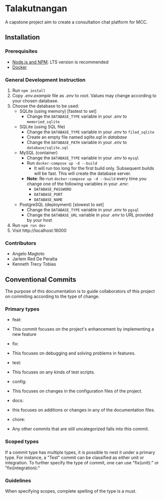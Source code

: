# Talakutnangan
A capstone project aim to create a consultation chat platform for MCC.

## Installation

### Prerequisites
- [Node.js and NPM]. LTS version is recommended
- [Docker]

### General Development Instruction
1. Run `npm install`
2. Copy *.env.example* file as *.env* to *root*. Values may change according to your chosen
   database.
3. Choose the database to be used:
   - SQLite (using memory) [fastest to set]
     - Change the `DATABASE_TYPE` variable in your *.env* to `memoried_sqlite`
   - SQLite (using SQL file)
     - Change the `DATABASE_TYPE` variable in your *.env* to `filed_sqlite`
     - Create an empty file named *sqlite.sql* in *database*
     - Change the `DATABASE_PATH` variable in your *.env* to `database/sqlite.sql`
   - MySQL (container)
     - Change the `DATABASE_TYPE` variable in your *.env* to `mysql`
     - Run `docker-compose up -d --build`
       - It will run too long for the first build only. Subsequent builds will be fast. This will
         create the database server.
     - **Note**: Re-run `docker-compose up -d --build` every time you change one of the following variables in your *.env*:
       - `DATABASE_PASSWORD`
       - `DATABASE_PORT`
       - `DATABASE_NAME`
   - PostgreSQL (deployment) [slowest to set]
     - Change the `DATABASE_TYPE` variable in your *.env* to `pgsql`
     - Change the `DATABASE_URL` variable in your *.env* to URL provided by your host
4. Run `npm run dev`
5. Visit http://localhost:16000

### Contributors
- Angelo Magtoto
- Jarlem Red De Peralta
- Kenneth Trecy Tobias

[Node.js and NPM]: https://nodejs.org/en/
[Docker]: https://www.docker.com/get-started/

## Conventional Commits

The purpose of this documentation is to guide collaborators of this project on commiting according to the type of change.

### Primary types
* feat:
- This commit focuses on the project's enhancement by implementing a new feature

* fix:
- This focuses on debugging and solving problems in features.

* test:
- This focuses on any kinds of test scripts.

* config:
- This focuses on changes in the configuration files of the project.

* docs:
- this focuses on additions or changes in any of the documentation files.

* chore:
- Any other commits that are still uncategorized falls into this commit.

### Scoped types
If a commit type has multiple types, it is possible to nest it under a primary type. For instance, a "Test" commit can be classified as either unit or integration. To further specify the type of commit, one can use "fix(unit):" or "fix(integration):"

### Guidelines
When specifying scopes, complete spelling of the type is a must.
